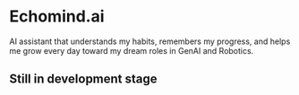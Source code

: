 # Echomind.ai
AI assistant that understands my habits, remembers my progress, and helps me grow every day toward my dream roles in GenAI and Robotics.
## Still in development stage
